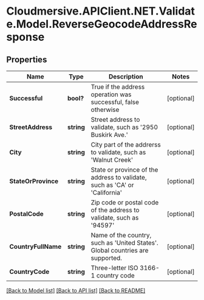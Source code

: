 # Cloudmersive.APIClient.NET.Validate.Model.ReverseGeocodeAddressResponse
## Properties

Name | Type | Description | Notes
------------ | ------------- | ------------- | -------------
**Successful** | **bool?** | True if the address operation was successful, false otherwise | [optional] 
**StreetAddress** | **string** | Street address to validate, such as &#39;2950 Buskirk Ave.&#39; | [optional] 
**City** | **string** | City part of the addrerss to validate, such as &#39;Walnut Creek&#39; | [optional] 
**StateOrProvince** | **string** | State or province of the address to validate, such as &#39;CA&#39; or &#39;California&#39; | [optional] 
**PostalCode** | **string** | Zip code or postal code of the address to validate, such as &#39;94597&#39; | [optional] 
**CountryFullName** | **string** | Name of the country, such as &#39;United States&#39;.  Global countries are supported. | [optional] 
**CountryCode** | **string** | Three-letter ISO 3166-1 country code | [optional] 

[[Back to Model list]](../README.md#documentation-for-models) [[Back to API list]](../README.md#documentation-for-api-endpoints) [[Back to README]](../README.md)

